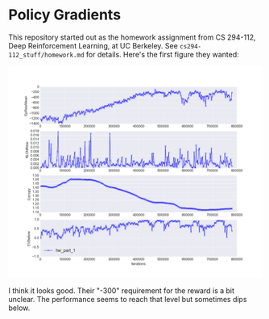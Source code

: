# Policy Gradients

This repository started out as the homework assignment from CS 294-112, Deep
Reinforcement Learning, at UC Berkeley. See `cs294-112_stuff/homework.md` for
details. Here's the first figure they wanted:

![hw-part1](figures/hw_part_1.png?raw=true)

I think it looks good. Their "-300" requirement for the reward is a bit unclear.
The performance seems to reach that level but sometimes dips below.
